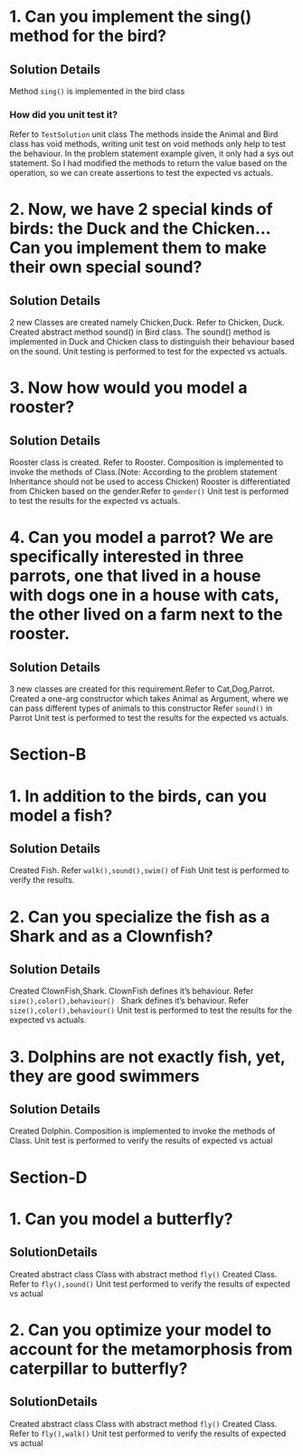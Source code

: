 # 1. Can you implement the sing() method for the bird?

## Solution Details

Method <code>sing()</code> is implemented in the bird class

### How did you unit test it?

Refer to <code>TestSolution</code> unit class
The methods inside the Animal and Bird class has void methods, writing unit test on void methods only help to test the behaviour. In the problem statement example given, it only had a sys out statement. So I had modified the methods to return the value based on the operation, so we can create assertions to test the expected vs actuals.

# 2. Now, we have 2 special kinds of birds: the Duck and the Chicken... Can you implement them to make their own special sound?

## Solution Details

2 new Classes are created namely Chicken,Duck. Refer to <Class>Chicken, <Class>Duck.
Created abstract method sound() in Bird class.
The sound() method is implemented in Duck and Chicken class to distinguish their behaviour based on the sound.
Unit testing is performed to test for the expected vs actuals.

# 3. Now how would you model a rooster?

## Solution Details

Rooster class is created. Refer to <Class>Rooster.
Composition is implemented to invoke the methods of Class<Chicken>.(Note: According to the problem statement Inheritance should not be used to access <Class>Chicken)
Rooster is differentiated from Chicken based on the gender.Refer to <code>gender()</code>
Unit test is performed to test the results for the expected vs actuals.

# 4. Can you model a parrot? We are specifically interested in three parrots, one that lived in a house with dogs one in a house with cats, the other lived on a farm next to the rooster.

## Solution Details

3 new classes are created for this requirement.Refer to <Class>Cat,<Class>Dog,<Class>Parrot.
Created a one-arg constructor which takes Animal as Argument, where we can pass different types of animals to this constructor
Refer <code>sound()</code> in <Class>Parrot
Unit test is performed to test the results for the expected vs actuals.

# Section-B

# 1. In addition to the birds, can you model a fish?

## Solution Details

Created <Class>Fish.
Refer <code>walk(),sound(),swim()</code> of <Class>Fish
Unit test is performed to verify the results.

# 2. Can you specialize the fish as a Shark and as a Clownfish?

## Solution Details

Created <Class>ClownFish,<Class>Shark.
<Class>ClownFish defines it’s behaviour. Refer <code>size(),color(),behaviour() </code>
<Class>Shark defines it’s behaviour. Refer <code>size(),color(),behaviour()</code>
Unit test is performed to test the results for the expected vs actuals.

# 3. Dolphins are not exactly fish, yet, they are good swimmers

## Solution Details

Created <Class>Dolphin.
Composition is implemented to invoke the methods of Class<Fish>.
Unit test is performed to verify the results of expected vs actual

# Section-D

# 1. Can you model a butterfly?

## SolutionDetails

Created abstract class Class<Insect> with abstract method <code>fly()</code>
Created Class<ButterFly>. Refer to <code>fly(),sound()</code>
Unit test performed to verify the results of expected vs actual

# 2. Can you optimize your model to account for the metamorphosis from caterpillar to butterfly?

## SolutionDetails

Created abstract class Class<Insect> with abstract method <code>fly()</code>
Created Class<Caterpillar>. Refer to <code>fly(),walk()</code>
Unit test performed to verify the results of expected vs actual
